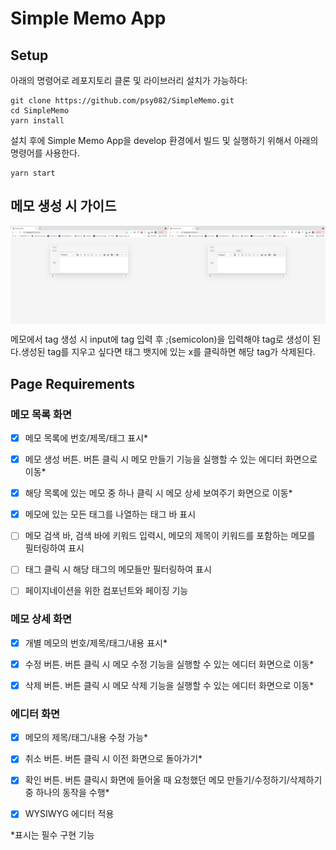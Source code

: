 # Simple Memo App

## Setup

아래의 명령어로 레포지토리 클론 및 라이브러리 설치가 가능하다:

```
git clone https://github.com/psy082/SimpleMemo.git
cd SimpleMemo
yarn install
```

설치 후에 Simple Memo App을 develop 환경에서 빌드 및 실행하기 위해서 아래의 명령어를 사용한다.

```
yarn start
```

## 메모 생성 시 가이드

<div style="display: flex">
  <img width="50%" src="public/assets/tag_guide1.png">
  <img width="50%" src="public/assets/tag_guide2.png">
</div>

메모에서 tag 생성 시 input에 tag 입력 후 ;(semicolon)을 입력해야 tag로 생성이 된다.생성된 tag를 지우고 싶다면 태그 뱃지에 있는 x를 클릭하면 해당 tag가 삭제된다.

## Page Requirements

### 메모 목록 화면

- [x] 메모 목록에 번호/제목/태그 표시\*

- [x] 메모 생성 버튼. 버튼 클릭 시 메모 만들기 기능을 실행할 수 있는 에디터 화면으로 이동\*

- [x] 해당 목록에 있는 메모 중 하나 클릭 시 메모 상세 보여주기 화면으로 이동\*

- [x] 메모에 있는 모든 태그를 나열하는 태그 바 표시

- [ ] 메모 검색 바, 검색 바에 키워드 입력시, 메모의 제목이 키워드를 포함하는 메모를 필터링하여 표시

- [ ] 태그 클릭 시 해당 태그의 메모들만 필터링하여 표시

- [ ] 페이지네이션을 위한 컴포넌트와 페이징 기능

### 메모 상세 화면

- [x] 개별 메모의 번호/제목/태그/내용 표시\*

- [x] 수정 버튼. 버튼 클릭 시 메모 수정 기능을 실행할 수 있는 에디터 화면으로 이동\*

- [x] 삭제 버튼. 버튼 클릭 시 메모 삭제 기능을 실행할 수 있는 에디터 화면으로 이동\*

### 에디터 화면

- [x] 메모의 제목/태그/내용 수정 가능\*

- [x] 취소 버튼. 버튼 클릭 시 이전 화면으로 돌아가기\*

- [x] 확인 버튼. 버튼 클릭시 화면에 들어올 때 요청했던 메모 만들기/수정하기/삭제하기 중 하나의 동작을 수행\*

- [x] WYSIWYG 에디터 적용

\*표시는 필수 구현 기능
